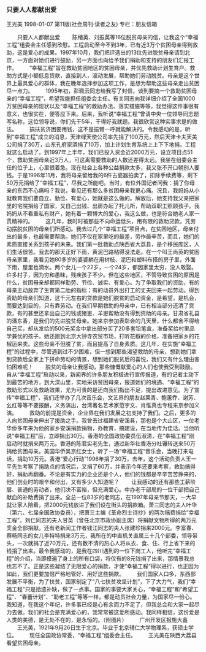 ### 只要人人都献出爱
王光美
1998-01-07
第11版(社会周刊·读者之友)
专栏：朋友信箱

　　只要人人都献出爱
　　陈绪英、刘振英等16位脱贫母亲的信，让我这个“幸福工程”组委会主任感到欣慰。工程启动至今不到3年，已有近3万个贫困母亲得到救助，这是爱心的成果。1997年10月，我们把评选出的13位先进脱贫母亲请到北京，一方面对她们进行鼓励，另一方面也向给予我们捐助和支持的朋友们汇报工作。
　　“幸福工程”旨在救助贫困地区的贫困母亲，并优先救助计划生育户。救助方式是小额低息贷款，直接到人，滚动发展，帮助她们劳动脱贫。母亲是这个世界上最具爱心的群体，我在晚年选择参加这项工作，是想为帮助这些母亲走出贫困尽一点力。
　　1995年初，彭珮云同志给我写了封信，谈到要搞一个救助贫困母亲的“幸福工程”，希望我能担任组委会主任。有关同志向我详细介绍了全国1000万贫困母亲的现状以及“幸福工程”的救助办法、落实措施等等，我觉得这件事很有意义，也很实在，便答应下来。后来，我听说“幸福工程”曾请中央一位领导同志题写名称，这位领导说，你们先干5年，干得好我就题。我很欣赏这种实事求是的做法。
　　搞扶贫济困要用钱，这不是振臂一呼就能解决的。令我感动的是，听到“幸福工程”成立的消息，天津绿天使公司率先捐了100万元，然后天津卡夫天美公司捐了30万，山东孔府家酒捐了10万，加上计划生育系统上上下下地捐，工程就这么启动了。到1997年上半年，我们已投入资金近2000万元，设立项目点51个，救助贫困母亲近3万人，可这离需要救助的人数还差得太远。我坐在组委会主任的位子上，心里很着急。现在社会上各种公益捐款太多，我又张不开口朝别人要钱。于是1996年11月，我将母亲留给我的6件古瓷器拍卖了，扣除手续费等，剩下50万元捐给了“幸福工程”，尽我之所能吧。当时，有位外国记者问我：捐了你母亲的东西不心痛吗？我说，看见还有那么多贫困母亲我更心痛。况且，我妈妈从小就教育我们要自立、勤俭、有爱心，她就是这么做的。解放后，她支持我父亲把家里的宅院捐给了国家，又自己出钱、出房办起了托儿所，帮助双职工照顾孩子。我妈妈从不看重私有财产，她有着一颗博大的爱心，我这么做，也是符合她老人家一贯精神的。
　　这几年，我时时被那些不向命运低头，用有限的救助贷款，凭劳动摆脱贫困的母亲们所感动。我去过几个“幸福工程”项目点，在贫困地区，母亲付出的最多，也最需要帮助。她们不仅在家里吃的最差，劳作最辛苦，而且，她们的素质直接关系到孩子的未来。我们第一批救助点陕西省大荔县，是个移民库区，人们生活很苦。我去的那天正好下雨，黄泥巴路粘得没法走。在一个叫王尚英的贫困母亲家里，我看见她80多岁的婆婆躺在用树枝、泥巴和塑料布搭的房子里，外面下雨，屋里也滴水。两个女儿一个22岁，一个24岁，都因家里太穷，没人敢娶。许多村子，因为穷和愚昧，残疾孩子不少。但在这些地区，不管导致贫困的原因是什么，贫困母亲却都同样勤劳、节俭、诚实、有爱心。为了争取我们的资助，有的母亲主动放弃了生育第二胎的指标；有的动员外出打工的丈夫回来一起劳动。得到资助的母亲们知道，这千元左右的贷款是她们脱贫的启动资金，是希望，是机会，而要达到目的，只有靠劳动。在我们早期救助的母亲中，已有相当部分还清了贷款，有的甚至还拿出自己的钱或猪崽、羊崽帮助没有得到资助的母亲。甘肃省礼县的潘东香，是我们的先进脱贫母亲。她来京参加表彰会的几天里，什么都舍不得给自己买，却从发给的500元奖金中拿出部分买了20多套铅笔盒，准备奖给村里品学兼优的孩子。她还跑到北京大钟寺农贸市场，打听花椒的价格，准备把家乡的花椒运来卖。这些母亲不但脱了贫，而且提高了自身素质。这几年，在实施“幸福工程”的过程中，尽管遇到过不少困难，但一想到那些渴望救助的母亲，想到她们拿到贷款后全家上下拼命劳动的情景，想到她们脱贫后的喜悦，我们又有什么理由害怕困难呢！
　　脱贫的母亲让我感动，那些慷慨献爱心的人们也使我受到鼓励。自从“幸福工程”启动以来，新闻界的许多朋友积极进行宣传报道，有的记者主动下到最苦的地方，到大深山里，实地采访贫困母亲，报道她们的境遇、“幸福工程”的救助形式以及救助效果，尤为可贵的是还向我们指出不足，提出改进意见。为了宣传“幸福工程”，我们还举办了几次音乐会，文艺界的朋友赵莱青、鲍蕙乔、谢芳、幺红等等不要报酬，义务演出，台湾著名艺术家范宇文、肖惟真也专程来京参加义演。
　　救助的前提是资金，企业界在我们发展之初支持了我们。之后，更多的人向贫困母亲伸出了援助之手。我曾去过福建省安溪县，那也是个大山区，一位老华侨多年来为他的家乡安溪捐款捐物，办教育，搞建设，在当地传为佳话。当他听说“幸福工程”后，立即捐出30万。香港的全国政协委员伍淑清，在“幸福工程”刚启动时就捐来两万元。香港的陈君实老先生，通过新华社香港分社辗转送来50万捐给贫困母亲。美国华侨吴京红女士，听了一场“幸福工程”音乐会，当晚打来电话，捐助10万元。香港“爱心行动”1996年捐了30万，去年，这个活动负责人王一平先生考察了捐助点的情况后，又捐了60万，并表示今年还要来考察，救助搞得好，捐助再翻番。不论是有实力的企业还是个人，他们的钱都是辛辛苦苦挣来的，他们创业时的艰辛和付出，又有多少人知道呢？
　　让我感动的还有那些工薪阶层、普通的劳动者，他们决不富裕，但充满爱心。中办老干部局的一位干部把自己献血的补助费捐了出来。全总一位83岁的老同志，在1997年母亲节那天，一大早就让家人陪着，把2000元钱放进了我们设在街头的捐款箱。萧三同志的夫人叶华（第六、七届全国政协委员），把萧三主编《革命烈士诗抄》的两次稿费捐给“幸福工程”。刘仁同志的夫人甘英（曾任北京市政协副主席）将捐献文物所得的两万元奖金全部捐献。还有老新闻工作者钱江同志的夫人张建珍捐来2000元。李富春、蔡畅同志的女儿李特特捐来3万元，我所在的中直机关直属三十几个部委，领导带头，一次就捐了近70万元，还有数不清的热心人将从衣、食、住、行上省下来的钱捐了出来。最令我感动的，是我在四川遇到的一位下岗工人，他听完“幸福工程”的介绍，当即摸遍了身上的所有口袋，将仅有的8元钱捐了出来，那情景我总也忘不了。正是这些凝结了无限爱心的捐款，才使“幸福工程”得以进行，也正因为如此，我们更要加倍严格地管好、用好这些捐款。
　　我们国家人口多，东西部发展不平衡，为了扶贫，国家制定了“八七扶贫攻坚计划”，下了大力气，我们“幸福工程”只是拾遗补缺，做了一点事。国家的事要大家关心，“幸福工程”和“希望工程”、“春蕾计划”、“助老工程”等等一样，都是动员社会力量，为国家尽一份心。我知道，在我这个年纪，许多事已经是心有余而力不足了，但我总会和大家一起尽力去做。我们的社会是充满爱心的，我常常被这爱所感动。我同样相信，这份爱是人类的美德，是无处不在的，是永恒的。（附图片）
　　广州开发区报施大鑫
　　王光美，1921年9月26日生于北京。毕业于北京辅仁大学物理系，获硕士学位。
　　现任全国政协常委，“幸福工程”组委会主任。
　　王光美在陕西大荔县看望贫困母亲。
